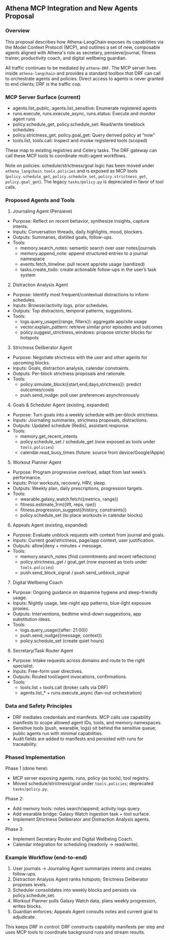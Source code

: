 ## Athena MCP Integration and New Agents Proposal

### Overview

This proposal describes how Athena-LangChain exposes its capabilities via the Model Context Protocol (MCP), and outlines a set of new, composable agents aligned with Athena's role as secretary, pensieve/journal, fitness trainer, productivity coach, and digital wellbeing guardian.

All traffic continues to be mediated by `athena-DRF`. The MCP server lives inside `athena-langchain` and provides a standard toolbox that DRF can call to orchestrate agents and policies. Direct access to agents is never granted to end clients; DRF is the traffic cop.

### MCP Server Surface (current)

- agents.list_public, agents.list_sensitive: Enumerate registered agents
- runs.execute, runs.execute_async, runs.status: Execute and monitor agent runs
- policy.schedule_get, policy.schedule_set: Read/write timeblock schedules
- policy.strictness_get, policy.goal_get: Query derived policy at “now”
- tools.list, tools.call: Inspect and invoke registered tools (scoped)

These map to existing registries and Celery tasks. The DRF gateway can call these MCP tools to coordinate multi-agent workflows.

Note on policies: schedule/strictness/goal logic has been moved under `athena_langchain.tools.policies` and is exposed as MCP tools (`policy.schedule_get`, `policy.schedule_set`, `policy.strictness_get`, `policy.goal_get`). The legacy `tasks/policy.py` is deprecated in favor of tool calls.

### Proposed Agents and Tools

1) Journaling Agent (Pensieve)
- Purpose: Reflect on recent behavior, synthesize insights, capture intents.
- Inputs: Conversation threads, daily highlights, mood, blockers.
- Outputs: Summaries, distilled goals, follow-ups.
- Tools:
  - memory.search_notes: semantic search over user notes/journals
  - memory.append_note: append structured entries to a journal namespace
  - events.fetch_timeline: pull recent app/site usage (sanitized)
  - tasks.create_todo: create actionable follow-ups in the user’s task system

2) Distraction Analysis Agent
- Purpose: Identify most frequent/contextual distractions to inform schedules.
- Inputs: Browser/activity logs, prior schedules.
- Outputs: Top distractors, temporal patterns, suggestions.
- Tools:
  - logs.query_usage({range, filters}): aggregate app/site usage
  - vector.explain_pattern: retrieve similar prior episodes and outcomes
  - policy.suggest_strictness_windows: propose stricter blocks for hotspots

3) Strictness Deliberator Agent
- Purpose: Negotiate strictness with the user and other agents for upcoming blocks.
- Inputs: Goals, distraction analysis, calendar constraints.
- Outputs: Per-block strictness proposals and rationale.
- Tools:
  - policy.simulate_block({start,end,days,strictness}): predict outcomes/costs
  - push.send_nudge: poll user preferences asynchronously

4) Goals & Scheduler Agent (existing, expanded)
- Purpose: Turn goals into a weekly schedule with per-block strictness.
- Inputs: Journaling summaries, strictness proposals, distractions.
- Outputs: Updated schedule (Redis), assistant response.
- Tools:
  - memory.get_recent_intents
  - policy.schedule_set / schedule_get (now exposed as tools under `tools.policies`)
  - calendar.read_busy_times (future: source from device/Google/Apple)

5) Workout Planner Agent
- Purpose: Program progressive overload, adapt from last week’s performance.
- Inputs: Prior workouts, recovery, HRV, sleep.
- Outputs: Weekly plan, daily prescriptions, progression targets.
- Tools:
  - wearable.galaxy_watch.fetch({metrics, range})
  - fitness.estimate_1rm({lift, reps, rpe})
  - fitness.progression_suggest({history, constraints})
  - policy.schedule_set (to place workouts in calendar blocks)

6) Appeals Agent (existing, expanded)
- Purpose: Evaluate unblock requests with context from journal and goals.
- Inputs: Current goal/strictness, page/app context, user justification.
- Outputs: allow|deny + minutes + message.
- Tools:
  - memory.search_notes (find commitments and recent reflections)
  - policy.strictness_get / goal_get (now exposed as tools under `tools.policies`)
  - push.send_block_signal / push.send_unblock_signal

7) Digital Wellbeing Coach
- Purpose: Ongoing guidance on dopamine hygiene and sleep-friendly usage.
- Inputs: Nightly usage, late-night app patterns, blue-light exposure proxies.
- Outputs: Interventions, bedtime wind-down suggestions, app substitution ideas.
- Tools:
  - logs.query_usage({after: 21:00})
  - push.send_nudge({message, context})
  - policy.schedule_set (create quiet hours)

8) Secretary/Task Router Agent
- Purpose: Intake requests across domains and route to the right specialist.
- Inputs: Free-form user directives.
- Outputs: Routed tool/agent invocations, confirmations.
- Tools:
  - tools.list + tools.call (broker calls via DRF)
  - agents.list_* + runs.execute_async (fan-out orchestration)

### Data and Safety Principles

- DRF mediates credentials and manifests. MCP calls use capability manifests to scope allowed agent IDs, tools, and memory namespaces.
- Sensitive tools (push, wearable, logs) sit behind the sensitive queue; public agents run with minimal capabilities.
- Audit fields are added to manifests and persisted with runs for traceability.

### Phased Implementation

Phase 1 (done here):
- MCP server exposing agents, runs, policy (as tools), tool registry.
- Moved schedule/strictness/goal under `tools.policies`; deprecated `tasks/policy.py`.

Phase 2:
- Add memory tools: notes search/append; activity logs query.
- Add wearable bridge: Galaxy Watch ingestion task + tool surface.
- Implement Strictness Deliberator and Distraction Analysis agents.

Phase 3:
- Implement Secretary Router and Digital Wellbeing Coach.
- Calendar integration for scheduling (readonly → read/write).

### Example Workflow (end-to-end)

1) User journals → Journaling Agent summarizes intents and creates follow-ups.
2) Distraction Analysis Agent ranks hotspots; Strictness Deliberator proposes levels.
3) Scheduler consolidates into weekly blocks and persists via policy.schedule_set.
4) Workout Planner pulls Galaxy Watch data, plans weekly progression, writes blocks.
5) Guardian enforces; Appeals Agent consults notes and current goal to adjudicate.

This keeps DRF in control: DRF constructs capability manifests per step and uses MCP tools to coordinate background runs and stream results.


